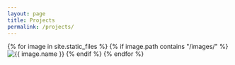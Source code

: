```yaml
---
layout: page
title: Projects
permalink: /projects/
---
```

{% for image in site.static_files %}
  {% if image.path contains "/images/" %}
    <img src="{{ site.baseurl }}{{ image.path }}" alt="{{ image.name }}">
  {% endif %}
{% endfor %}
